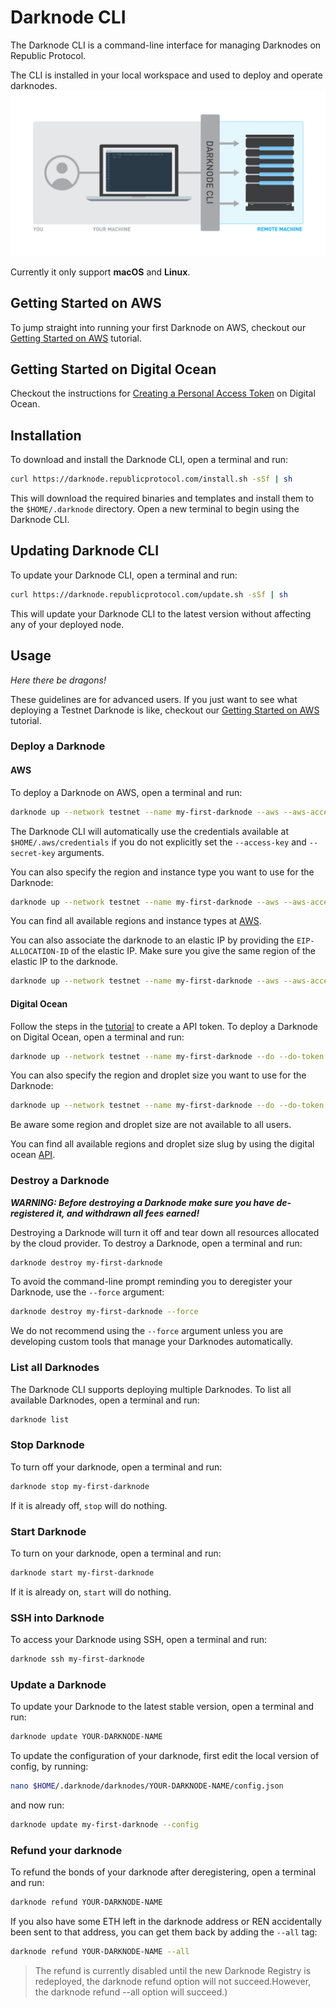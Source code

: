 # Darknode CLI

The Darknode CLI is a command-line interface for managing Darknodes on Republic Protocol.

The CLI is installed in your local workspace and used to deploy and operate darknodes. 
![](./docs/darknode-cli-overview.jpg)

Currently it only support **macOS** and **Linux**. 

## Getting Started on AWS

To jump straight into running your first Darknode on AWS, checkout our [Getting Started on AWS](./docs/getting-started-on-aws.md) tutorial.

## Getting Started on Digital Ocean
 
Checkout the instructions for [Creating a Personal Access Token](https://github.com/republicprotocol/darknode-cli#digital-ocean) on Digital Ocean.

## Installation

To download and install the Darknode CLI, open a terminal and run:

```sh
curl https://darknode.republicprotocol.com/install.sh -sSf | sh
```

This will download the required binaries and templates and install them to the `$HOME/.darknode` directory. Open a new terminal to begin using the Darknode CLI.

## Updating Darknode CLI

To update your Darknode CLI, open a terminal and run:

```sh
curl https://darknode.republicprotocol.com/update.sh -sSf | sh
```

This will update your Darknode CLI to the latest version without affecting any of your deployed node. 

## Usage

_Here there be dragons!_

These guidelines are for advanced users. If you just want to see what deploying a Testnet Darknode is like, checkout our [Getting Started on AWS](./docs/getting-started-on-aws.md) tutorial.

### Deploy a Darknode

#### AWS

To deploy a Darknode on AWS, open a terminal and run:

```sh
darknode up --network testnet --name my-first-darknode --aws --aws-access-key YOUR-AWS-ACCESS-KEY --aws-secret-key YOUR-AWS-SECRET-KEY
``` 

The Darknode CLI will automatically use the credentials available at `$HOME/.aws/credentials` if you do not explicitly set the `--access-key` and `--secret-key` arguments.

You can also specify the region and instance type you want to use for the Darknode:

```sh
darknode up --network testnet --name my-first-darknode --aws --aws-access-key YOUR-AWS-ACCESS-KEY --aws-secret-key YOUR-AWS-SECRET-KEY --aws-region eu-west-1 --aws-instance t2.small
``` 

You can find all available regions and instance types at [AWS](https://docs.aws.amazon.com/AmazonRDS/latest/UserGuide/Concepts.RegionsAndAvailabilityZones.html).

You can also associate the darknode to an elastic IP by providing the `EIP-ALLOCATION-ID` of the elastic IP. 
Make sure you give the same region of the elastic IP to the darknode. 


```sh
darknode up --network testnet --name my-first-darknode --aws --aws-access-key YOUR-AWS-ACCESS-KEY --aws-secret-key YOUR-AWS-SECRET-KEY --aws-region SAME-REGION-AS-EIP --aws-elastic-ip EIP-ALLOCATION-ID
``` 

#### Digital Ocean

Follow the steps in the [tutorial](https://www.digitalocean.com/docs/api/create-personal-access-token/) to create a API token. 
To deploy a Darknode on Digital Ocean, open a terminal and run:

```sh
darknode up --network testnet --name my-first-darknode --do --do-token YOUR-API-TOKEN
``` 

You can also specify the region and droplet size you want to use for the Darknode:

```sh
darknode up --network testnet --name my-first-darknode --do --do-token YOUR-API-TOKEN --do-region nyc1 --do-droplet 8gb
``` 

Be aware some region and droplet size are not available to all users.

You can find all available regions and droplet size slug by using the digital ocean [API](https://developers.digitalocean.com/documentation/v2/#regions).

### Destroy a Darknode

_**WARNING: Before destroying a Darknode make sure you have de-registered it, and withdrawn all fees earned!**_

Destroying a Darknode will turn it off and tear down all resources allocated by the cloud provider. To destroy a Darknode, open a terminal and run:

```sh
darknode destroy my-first-darknode
``` 

To avoid the command-line prompt reminding you to deregister your Darknode, use the `--force` argument: 

```sh
darknode destroy my-first-darknode --force
```

We do not recommend using the `--force` argument unless you are developing custom tools that manage your Darknodes automatically.


### List all Darknodes

The Darknode CLI supports deploying multiple Darknodes. To list all available Darknodes, open a terminal and run:

```sh
darknode list
```

### Stop Darknode

To turn off your darknode, open a terminal and run: 

```sh
darknode stop my-first-darknode

``` 

If it is already off, `stop` will do nothing.

### Start Darknode

To turn on your darknode, open a terminal and run: 

```sh
darknode start my-first-darknode
``` 

If it is already on, `start` will do nothing.

### SSH into Darknode

To access your Darknode using SSH, open a terminal and run:

```sh
darknode ssh my-first-darknode
``` 

### Update a Darknode

To update your Darknode to the latest stable version, open a terminal and run:

```sh
darknode update YOUR-DARKNODE-NAME
``` 

To update the configuration of your darknode, first edit the local version of config, by running:

```sh
nano $HOME/.darknode/darknodes/YOUR-DARKNODE-NAME/config.json
``` 

and now run:

```sh
darknode update my-first-darknode --config
``` 

### Refund your darknode

To refund the bonds of your darknode after deregistering, open a terminal and run:

```sh
darknode refund YOUR-DARKNODE-NAME
``` 

If you also have some ETH left in the darknode address or REN accidentally been sent
to that address, you can get them back by adding the `--all` tag:

```sh
darknode refund YOUR-DARKNODE-NAME --all
``` 

> The refund is currently disabled until the new Darknode Registry is redeployed, the darknode refund option will not succeed.However, the darknode refund --all option will succeed.)
